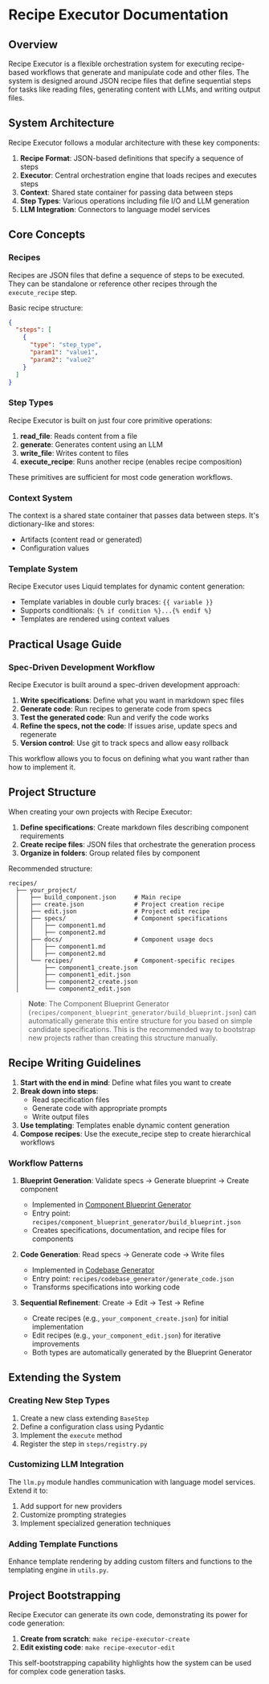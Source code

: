 # Recipe Executor Documentation

## Overview

Recipe Executor is a flexible orchestration system for executing recipe-based workflows that generate and manipulate code and other files. The system is designed around JSON recipe files that define sequential steps for tasks like reading files, generating content with LLMs, and writing output files.

## System Architecture

Recipe Executor follows a modular architecture with these key components:

1. **Recipe Format**: JSON-based definitions that specify a sequence of steps
2. **Executor**: Central orchestration engine that loads recipes and executes steps
3. **Context**: Shared state container for passing data between steps
4. **Step Types**: Various operations including file I/O and LLM generation
5. **LLM Integration**: Connectors to language model services

## Core Concepts

### Recipes

Recipes are JSON files that define a sequence of steps to be executed. They can be standalone or reference other recipes through the `execute_recipe` step.

Basic recipe structure:
```json
{
  "steps": [
    {
      "type": "step_type",
      "param1": "value1",
      "param2": "value2"
    }
  ]
}
```

### Step Types

Recipe Executor is built on just four core primitive operations:

1. **read_file**: Reads content from a file
2. **generate**: Generates content using an LLM
3. **write_file**: Writes content to files
4. **execute_recipe**: Runs another recipe (enables recipe composition)

These primitives are sufficient for most code generation workflows.

### Context System

The context is a shared state container that passes data between steps. It's dictionary-like and stores:
- Artifacts (content read or generated)
- Configuration values

### Template System

Recipe Executor uses Liquid templates for dynamic content generation:
- Template variables in double curly braces: `{{ variable }}`
- Supports conditionals: `{% if condition %}...{% endif %}`
- Templates are rendered using context values

## Practical Usage Guide

### Spec-Driven Development Workflow

Recipe Executor is built around a spec-driven development approach:

1. **Write specifications**: Define what you want in markdown spec files
2. **Generate code**: Run recipes to generate code from specs
3. **Test the generated code**: Run and verify the code works
4. **Refine the specs, not the code**: If issues arise, update specs and regenerate
5. **Version control**: Use git to track specs and allow easy rollback

This workflow allows you to focus on defining what you want rather than how to implement it.

## Project Structure

When creating your own projects with Recipe Executor:

1. **Define specifications**: Create markdown files describing component requirements
2. **Create recipe files**: JSON files that orchestrate the generation process
3. **Organize in folders**: Group related files by component

Recommended structure:
```
recipes/
  ├── your_project/
  │   ├── build_component.json     # Main recipe
  │   ├── create.json              # Project creation recipe
  │   ├── edit.json                # Project edit recipe
  │   ├── specs/                   # Component specifications
  │   │   ├── component1.md
  │   │   ├── component2.md
  │   ├── docs/                    # Component usage docs
  │   │   ├── component1.md
  │   │   ├── component2.md
  │   └── recipes/                 # Component-specific recipes
  │       ├── component1_create.json
  │       ├── component1_edit.json
  │       ├── component2_create.json
  │       └── component2_edit.json
```

> **Note**: The Component Blueprint Generator (`recipes/component_blueprint_generator/build_blueprint.json`) can automatically generate this entire structure for you based on simple candidate specifications. This is the recommended way to bootstrap new projects rather than creating this structure manually.

## Recipe Writing Guidelines

1. **Start with the end in mind**: Define what files you want to create
2. **Break down into steps**:
   - Read specification files
   - Generate code with appropriate prompts
   - Write output files
3. **Use templating**: Templates enable dynamic content generation
4. **Compose recipes**: Use the execute_recipe step to create hierarchical workflows

### Workflow Patterns

1. **Blueprint Generation**: Validate specs → Generate blueprint → Create component
   - Implemented in [Component Blueprint Generator](/recipes/component_blueprint_generator/)
   - Entry point: `recipes/component_blueprint_generator/build_blueprint.json`
   - Creates specifications, documentation, and recipe files for components

2. **Code Generation**: Read specs → Generate code → Write files
   - Implemented in [Codebase Generator](/recipes/codebase_generator/)
   - Entry point: `recipes/codebase_generator/generate_code.json`
   - Transforms specifications into working code

3. **Sequential Refinement**: Create → Edit → Test → Refine
   - Create recipes (e.g., `your_component_create.json`) for initial implementation
   - Edit recipes (e.g., `your_component_edit.json`) for iterative improvements
   - Both types are automatically generated by the Blueprint Generator

## Extending the System

### Creating New Step Types

1. Create a new class extending `BaseStep`
2. Define a configuration class using Pydantic
3. Implement the `execute` method
4. Register the step in `steps/registry.py`

### Customizing LLM Integration

The `llm.py` module handles communication with language model services. Extend it to:
1. Add support for new providers
2. Customize prompting strategies
3. Implement specialized generation techniques

### Adding Template Functions

Enhance template rendering by adding custom filters and functions to the templating engine in `utils.py`.

## Project Bootstrapping

Recipe Executor can generate its own code, demonstrating its power for code generation:

1. **Create from scratch**: `make recipe-executor-create`
2. **Edit existing code**: `make recipe-executor-edit`

This self-bootstrapping capability highlights how the system can be used for complex code generation tasks.